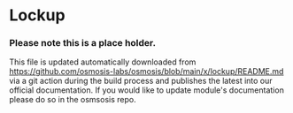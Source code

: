# Lockup

### Please note this is a place holder.
This file is updated automatically downloaded from https://github.com/osmosis-labs/osmosis/blob/main/x/lockup/README.md via a git action during the build process and publishes the latest into our official documentation. If you would like to update module's documentation please do so in the osmsosis repo. 
